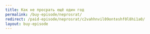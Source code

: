 ```yaml
---
title: Как не просрать ещё один год
permalink: /buy-episode/neprosrat/
redirect: /paid-episode/neprosrat/c2vahhnvil09onteshf0l8hi1a0/
layout: buy-episode
---
```

